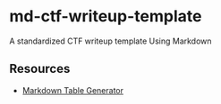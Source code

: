 # md-ctf-writeup-template
A standardized CTF writeup template Using Markdown

## Resources 

+  [Markdown Table Generator](https://www.tablesgenerator.com/markdown_tables#)
